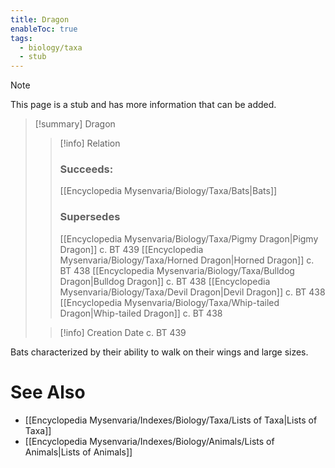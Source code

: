 ```yaml
---
title: Dragon
enableToc: true
tags:
  - biology/taxa
  - stub
---
```


> [!note]
> This page is a stub and has more information that can be added.

> [!summary] Dragon
> > [!info] Relation
> > ### Succeeds:
> > [[Encyclopedia Mysenvaria/Biology/Taxa/Bats|Bats]]
> > ### Supersedes 
> > [[Encyclopedia Mysenvaria/Biology/Taxa/Pigmy Dragon|Pigmy Dragon]] c. BT 439
> > [[Encyclopedia Mysenvaria/Biology/Taxa/Horned Dragon|Horned Dragon]] c. BT 438
> > [[Encyclopedia Mysenvaria/Biology/Taxa/Bulldog Dragon|Bulldog Dragon]] c. BT 438
> > [[Encyclopedia Mysenvaria/Biology/Taxa/Devil Dragon|Devil Dragon]] c. BT 438
> > [[Encyclopedia Mysenvaria/Biology/Taxa/Whip-tailed Dragon|Whip-tailed Dragon]] c. BT 438
>
> > [!info] Creation Date
> > c. BT 439

Bats characterized by their ability to walk on their wings and large sizes.

# See Also
- [[Encyclopedia Mysenvaria/Indexes/Biology/Taxa/Lists of Taxa|Lists of Taxa]]
- [[Encyclopedia Mysenvaria/Indexes/Biology/Animals/Lists of Animals|Lists of Animals]]
